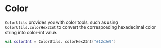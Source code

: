 # Color 

`ColorUtils` provides you with color tools, such as using `ColorUtils.colorHex2Int` to convert the corresponding hexadecimal color string into color-int value.

```kotlin
val colorInt = ColorUtils. colorHex2Int("#12c2e9")
```
